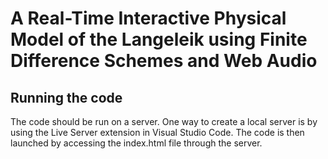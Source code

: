 # A Real-Time Interactive Physical Model of the Langeleik using Finite Difference Schemes and Web Audio

## Running the code
The code should be run on a server. One way to create a local server is by using the Live Server extension in Visual Studio Code. The code is then launched by accessing the index.html file through the server.